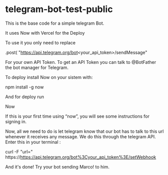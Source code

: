 # telegram-bot-test-public

This is the base code for a simple telegram Bot.

It uses Now with Vercel for the Deploy

To use it you only need to replace

.post(
            "https://api.telegram.org/bot<your_api_token>/sendMessage"
           
For your own API Token. To get an API Token you can talk to @BotFather the bot manager for Telegram.

To deploy install Now on your sistem with:

npm install -g now

And for deploy run 

Now

If this is your first time using “now”, you will see some instructions for signing in.


Now, all we need to do is let telegram know that our bot has to talk to this url whenever it receives any message. 
We do this through the telegram API. Enter this in your terminal :

curl -F "url=<your-deploy-url>" https://https://api.telegram.org/bot%3Cyour_api_token%3E/setWebhook
  
  
And it's done! Try your bot sending Marco! to him.
